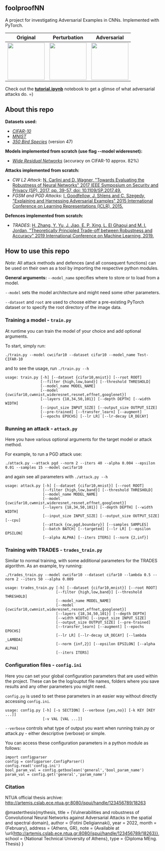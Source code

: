 ## foolproofNN
A project for  investigating Adversarial Examples in CNNs. 
Implemented with PyTorch.


|Original|Perturbation|Adversarial|
|----------|------|---------|
|<img src='https://user-images.githubusercontent.com/44481663/159064311-2443b1f8-7d69-48fe-af42-de909367f071.svg' width=120>  | <img src='https://user-images.githubusercontent.com/44481663/159064323-0d8770bc-ad96-4b4b-9416-3ce451a7442c.svg' width=120> |<img src='https://user-images.githubusercontent.com/44481663/159064331-8bf7e2a7-5637-4dca-b1d9-3bc64fef1e07.svg' width=120> |

<!-- |Albatross||Tit mouse| -->

Check out the **[tutorial.ipynb](https://github.com/fotinidelig/foolproofCNN/blob/main/tutorial.ipynb)** notebook to get a glimse of what adversarial attacks do. =)

## About this repo

**Datasets used:**
- [*CIFAR-10*](https://www.cs.toronto.edu/~kriz/cifar.html)
- [*MNIST*](http://yann.lecun.com/exdb/mnist/)
- [*350 Bird Species*](https://www.kaggle.com/gpiosenka/100-bird-species/code?datasetId=534640&sortBy=voteCount) (version 47)

**Models implemented from scratch (use flag --model wideresnet):**
- [*Wide Residual Networks*](https://arxiv.org/abs/1605.07146) (accuracy on CIFAR-10 approx. 82%)

**Attacks implemented from scratch:**
- *CW L2 Attack*: [N. Carlini and D. Wagner, "Towards Evaluating the Robustness of Neural Networks" 2017 IEEE Symposium on Security and Privacy (SP), 2017, pp. 39-57, doi: 10.1109/SP.2017.49.](https://ieeexplore.ieee.org/document/7958570)
- *FGSM and PGD Attacks*: [I. Goodfellow, J. Shlens and C. Szegedy, "Explaining and Harnessing Adversarial Examples" 2015 International Conference on Learning Representations (ICLR), 2015.](https://arxiv.org/abs/1412.6572v3)

**Defences implemented from scratch:**
- *TRADES*: [H. Zhang, Y. Yu, J. Jiao, E. P. Xing, L. El Ghaoui and M. I. Jordan, "Theoretically Principled Trade-off between Robustness and Accuracy" 2019 International Conference on Machine Learning, 2019.](https://arxiv.org/pdf/1901.08573.pdf)

## How to use this repo
*Note*: All attack methods and defences (and all consequent functions) can be used on their own as a tool by importing the respective python modules.

**General arguments:** 
`--model_name` specifies where to store or to load from a model.

`--model` sets the model architecture and might need some other parameters.

`--dataset` and `root` are used to choose either a pre-existing PyTorch dataset or to specify the root directory of the image data.


### **Training a model - `train.py`**

At runtime you can train the model of your choice and add optional arguments.

To start, simply run: 

`./train.py --model cwcifar10 --dataset cifar10 --model_name Test-CIFAR-10`

and to see the usage, run `./train.py --h`
```
usage: train.py [-h] [--dataset {cifar10,mnist}] [--root ROOT]
                [--filter {high,low,band}] [--threshold THRESHOLD]
                [--model_name MODEL_NAME]
                [--model {cwcifar10,cwmnist,wideresnet,resnet,effnet,googlenet}]
                [--layers {18,34,50,101}] [--depth DEPTH] [--width WIDTH]
                [--input_size INPUT_SIZE] [--output_size OUTPUT_SIZE]
                [--pre-trained] [--transfer_learn] [--augment]
                [--epochs EPOCHS] [--lr LR] [--lr-decay LR_DECAY]
```


### **Running an attack - `attack.py`**

Here you have various optional arguments for the target model or attack method.

For example, to run a PGD attack use: 

`./attack.py --attack pgd --norm 2 --iters 40 --alpha 0.004 --epsilon 0.01 --samples 15 --model cwcifar10`

and again see all parameters with `./attack.py --h`
```
usage: attack.py [-h] [--dataset {cifar10,mnist}] [--root ROOT]
                 [--filter {high,low,band}] [--threshold THRESHOLD]
                 [--model_name MODEL_NAME]
                 [--model {cwcifar10,cwmnist,wideresnet,resnet,effnet,googlenet}]
                 [--layers {18,34,50,101}] [--depth DEPTH] [--width WIDTH]
                 [--input_size INPUT_SIZE] [--output_size OUTPUT_SIZE] [--cpu]
                 [--attack {cw,pgd,boundary}] [--samples SAMPLES]
                 [--batch BATCH] [--targeted] [--lr LR] [--epsilon EPSILON]
                 [--alpha ALPHA] [--iters ITERS] [--norm {2,inf}]
```


### **Training with TRADES - `trades_train.py`**

Similar to normal training, with some additional parameters for the TRADES algorithm.
As an example, try running:

`./trades_train.py --model cwcifar10 --dataset cifar10 --lambda 0.5 --norm 2 --iters 50 --alpha 0.009`

```
usage: trades_train.py [-h] [--dataset {cifar10,mnist}] [--root ROOT]
                       [--filter {high,low,band}] [--threshold THRESHOLD]
                       [--model_name MODEL_NAME]
                       [--model {cwcifar10,cwmnist,wideresnet,resnet,effnet,googlenet}]
                       [--layers {18,34,50,101}] [--depth DEPTH]
                       [--width WIDTH] [--input_size INPUT_SIZE]
                       [--output_size OUTPUT_SIZE] [--pre-trained]
                       [--transfer_learn] [--augment] [--epochs EPOCHS]
                       [--lr LR] [--lr-decay LR_DECAY] [--lambda _LAMBDA]
                       [--norm {inf,2}] [--epsilon EPSILON] [--alpha ALPHA]
                       [--iters ITERS]
```
### **Configuration files - `config.ini`**

Here you can set your global configuration parameters that are used within the project. These can be the log/ouptut file names, folders where you save results and any other parameters you might need.


`config.py` is used to set these parameters in an easier way without directly accessing `config.ini`.

```
usage: config.py [-h] [-s SECTION] [--verbose {yes,no}] [-k KEY [KEY ...]]
                 [-v VAL [VAL ...]]
```

`--verbose` controls what type of output you want when running train.py or attack.py - either descriptive (verbose) or simple.

You can access these configuration parameters in a python module as follows:

```
import configparser
config = configparser.ConfigParser()
config.read('config.ini')
bool_param_val = config.getboolean('general','bool_param_name')
param_val = config.get('general','param_name')
```

### Citation
NTUA official thesis archive: http://artemis.cslab.ece.ntua.gr:8080/jspui/handle/123456789/18263

@masterthesis{mythesis,
    title        = {Vulnerabilities and robustness of Convolutional Neural Networks against Adversarial Attacks in the spatial and spectral domain},
    author       = {Fotini Deligiannaki},
    year         = 2022,
    month        = {February},
    address      = {Athens, GR},
    note         = {Available at \url{http://artemis.cslab.ece.ntua.gr:8080/jspui/handle/123456789/18263}},
    school       = {National Technical University of Athens},
    type         = {Diploma MEng. Thesis}
}
